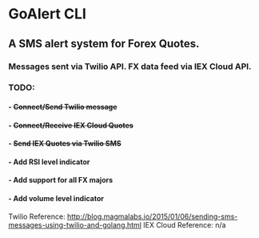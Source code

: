 # GoAlert CLI

## A SMS alert system for Forex Quotes. 
### Messages sent via Twilio API. FX data feed via IEX Cloud API.

### TODO:
#### - ~~Connect/Send Twilio message~~
#### - ~~Connect/Receive IEX Cloud Quotes~~
#### - ~~Send IEX Quotes via Twilio SMS~~
#### - Add RSI level indicator
#### - Add support for all FX majors
#### - Add volume level indicator

Twilio Reference: http://blog.magmalabs.io/2015/01/06/sending-sms-messages-using-twilio-and-golang.html
IEX Cloud Reference: n/a